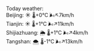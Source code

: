 Today weather:  
Beijing: ☀️   🌡️+0°C 🌬️↖7km/h  
Tianjin: ☀️   🌡️+1°C 🌬️↗11km/h  
Shijiazhuang: 🌦   🌡️+1°C 🌬️↗4km/h  
Tangshan: 🌨  🌡️-1°C 🌬️↗13km/h  
